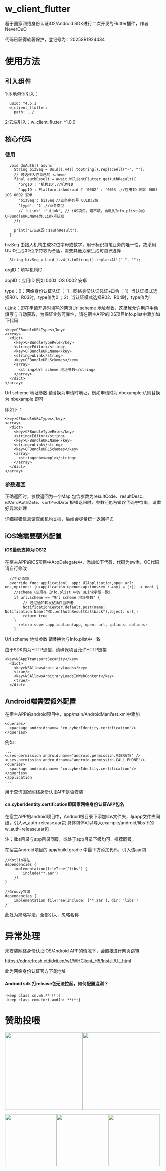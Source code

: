 # w_client_flutter

基于国家网络身份认证iOS/Android SDK进行二次开发的Flutter插件，作者NeverOuO

代码已获得软著保护，登记号为：2025SR1924434

# 使用方法
## 引入组件

1:本地包体引入：

```
  uuid: ^4.5.1
  w_client_flutter:
    path: ../
```
2:云端引入：w_client_flutter: ^1.0.0

## 核心代码

### 使用

```
  void doAuth() async {
    String bizSeq = Uuid().v4().toString().replaceAll("-", "");
    // 可选传入你自己的 scheme
    final authResult = await WClientFlutter.getAuthResult({
      'orgID': '机构ID',//机构ID
      'appID': Platform.isAndroid ? '0002' : '0003',//应用ID 例如 0003 iOS 0002 安卓
      'bizSeq': bizSeq,//业务序列号 UUID32位
      'type': '1',//业务类型
      // 'uLink' :'uLink', // iOS项目，可不填，自动从Info.plist中的CFBundleURLName为uLink项获取
    });

    print('认证返回：$authResult');
  }
```

bizSeq 由接入机构生成32位字母或数字，用于标识每笔业务的唯一性，故采用UUID生成32位字符较为合适，需要其他方案生成可自行选择
```
  String bizSeq = Uuid().v4().toString().replaceAll("-", "");
```
orgID：填写机构ID

appID：应用ID 例如 0003 iOS 0002 安卓

type：0：网络身份认证凭证 ； 1：网络身份认证凭证+口令 ；1）当认证模式选择R01、R03时，type值为0 ；2）当认证模式选择R02、R04时，type值为1

uLink：即在申请开通时填写的网页Url scheme 地址参数，这里我允许用户手动填写与自动获取，为保证业务可靠性，请在宿主APP的iOS项目Info.plist中添加如下代码
```
<key>CFBundleURLTypes</key>
<array>
  <dict>
    <key>CFBundleTypeRole</key>
    <string>Editor</string>
    <key>CFBundleURLName</key>
    <string>uLink</string>
    <key>CFBundleURLSchemes</key>
    <array>
      <string>Url scheme 地址参数</string>
    </array>
  </dict>
</array>
```

Url scheme 地址参数 请替换为申请时地址，例如申请时为 nbexample://,则替换为 nbexample 即可

即如下：
```
<key>CFBundleURLTypes</key>
<array>
  <dict>
    <key>CFBundleTypeRole</key>
    <string>Editor</string>
    <key>CFBundleURLName</key>
    <string>uLink</string>
    <key>CFBundleURLSchemes</key>
    <array>
      <string>nbexample</string>
    </array>
  </dict>
</array>
```

### 参数返回

正确返回时，参数返回为一个Map
包含参数为resultCode、resultDesc、idCardAuthData、certPwdData
报错返回时，参数可能为错误代码字符串，请做好异常处理

详细报错信息请查阅机构文档，后续会尽量统一返回样式

## iOS端需要额外配置

#### iOS最低支持为iOS12

在宿主APP的iOS项目中AppDelegate中，添加如下代码，代码为swift，OC代码请自行修改
```
  //手动添加
  override func application(_ app: UIApplication,open url: URL,options: [UIApplication.OpenURLOptionsKey : Any] = [:]) -> Bool {
    //scheme（必须与 Info.plist 中的 uLink字段一致）
    if url.scheme == "Url scheme 地址参数" {
        // 通过通知转发给插件监听者
        NotificationCenter.default.post(name: Notification.Name("WClientAuthResultCallback"),object: url,)
        return true
    }
      return super.application(app, open: url, options: options)
    }
```

Url scheme 地址参数 请替换为与Info.plist中一致

由于SDK内为HTTP通信，请确保项目允许HTTP链接
```
<key>NSAppTransportSecurity</key>
  <dict>
    <key>NSAllowsArbitraryLoads</key>
    <true/>
    <key>NSAllowsArbitraryLoadsInWebContent</key>
    <true/>
  </dict>
```
## Android端需要额外配置

在宿主APP的android项目中，app/main/AndroidManifest.xml中添加
```
<queries>
  <package android:name= "cn.cyberIdentity.certification"/>
</queries>
```
例如：
```
...
<uses-permission android:name="android.permission.VIBRATE" />
<uses-permission android:name="android.permission.CALL_PHONE"/>
<queries>
  <package android:name= "cn.cyberIdentity.certification"/>
</queries>
<application
...
```
用于查询国家网络身份认证APP是否安装

#### cn.cyberIdentity.certification即国家网络身份认证APP包名

在宿主APP的android项目中，Android根目录下添加libs文件夹，与app文件夹同级，引入w_auth-release.aar包
具体包体可以导入example/android/libs下的w_auth-release.aar包

注：libs目录与app目录同级，或处于app目录下级均可，推荐同级。

在宿主Android项目的 app/build.gradle 中最下方添加代码，引入该aar包
```
//Kotlin写法
dependencies {
    implementation(fileTree("libs") {
        include("*.aar")
    })
}

//Groovy写法
dependencies {
    implementation fileTree(include: ['*.aar'], dir: 'libs')
}

```
此处为简略写法，全部引入，忽略名称

# 异常处理

未安装网络身份认证iOS/Android APP的情况下，会直接进行网页跳转

https://cdnrefresh.ctdidcii.cn/w1/WHClient_H5/Install/UL.html

此为网络身份认证官方下载地址

#### Android sdk 打release包无法拉起，如何配置混淆？
```
-keep class cn.wh.**（*；｝
-keep class com.fort.andJni.**(*;}
```

# 赞助投喂

 <img src="https://github.com/NeverOvO/NeverOvO/blob/main/alipay-2025.JPG" width="250" /><img src="https://github.com/NeverOvO/NeverOvO/blob/main/wepay-2025.JPG" width="250" />
 
 <img src="https://github.com/NeverOvO/NeverOvO/blob/main/okx-usdt-bnb.JPG" width="166" /><img src="https://github.com/NeverOvO/NeverOvO/blob/main/okx-usdt-tron.JPG" width="166" /><img src="https://github.com/NeverOvO/NeverOvO/blob/main/okx-usdt-okx.JPG" width="166" />







